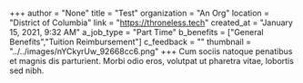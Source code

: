 +++
author = "None"
title = "Test"
organization = "An Org"
location = "District of Columbia"
link = "https://throneless.tech"
created_at = "January 15, 2021, 9:32 AM"
a_job_type = "Part Time"
b_benefits = ["General Benefits","Tuition Reimbursement"]
c_feedback = ""
thumbnail = "../../images/nYCkyrUw_92668cc6.png"
+++
Cum sociis natoque penatibus et magnis dis parturient. Morbi odio eros, volutpat ut pharetra vitae, lobortis sed nibh.